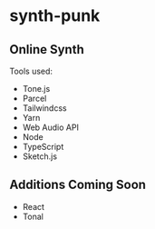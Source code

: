 # synth-punk

## Online Synth

Tools used:

- Tone.js
- Parcel
- Tailwindcss
- Yarn
- Web Audio API
- Node
- TypeScript
- Sketch.js

## Additions Coming Soon

- React
- Tonal
